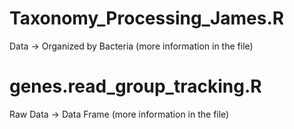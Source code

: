 # Taxonomy_Processing_James.R
  Data -> Organized by Bacteria (more information in the file) 
# genes.read_group_tracking.R
  Raw Data -> Data Frame (more information in the file)
